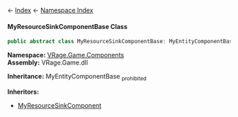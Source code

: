 ← [Index](Api-Index) ← [Namespace Index](Namespace-Index)

#### MyResourceSinkComponentBase Class

```csharp
public abstract class MyResourceSinkComponentBase: MyEntityComponentBase
```

**Namespace:** [VRage.Game.Components](VRage.Game.Components)  
**Assembly:** VRage.Game.dll

**Inheritance:**   MyEntityComponentBase <sub>prohibited</sub>

**Inheritors:**  
* [MyResourceSinkComponent](Sandbox.Game.EntityComponents.MyResourceSinkComponent)

